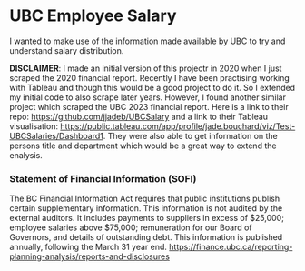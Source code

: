 # UBC Employee Salary


I wanted to make use of the information made available by UBC to try and understand salary distribution.




**DISCLAIMER**: I made an initial version of this projectr in 2020 when I just scraped the 2020 financial report. Recently I have been practising working with Tableau and though this would be a good project to do it. So I extended my initial code to also scrape later years. However, I found another similar project which scraped the UBC 2023 financial report. Here is a link to their repo: https://github.com/jjadeb/UBCSalary and a link to their Tableau visualisation: https://public.tableau.com/app/profile/jade.bouchard/viz/Test-UBCSalaries/Dashboard1. They were also able to get information on the persons title and department which would be a great way to extend the enalysis. 


### Statement of Financial Information (SOFI)
The BC Financial Information Act requires that public institutions publish certain supplementary information. This information is not audited by the external auditors. It includes payments to suppliers in excess of $25,000; employee salaries above $75,000; remuneration for our Board of Governors, and details of outstanding debt. This information is published annually, following the March 31 year end.
https://finance.ubc.ca/reporting-planning-analysis/reports-and-disclosures
 
